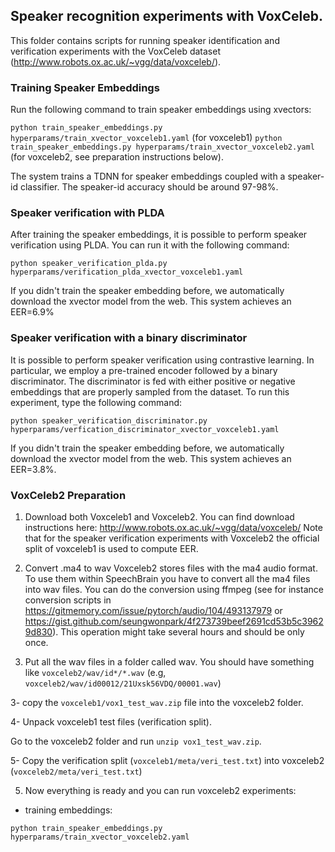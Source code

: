 ## Speaker recognition experiments with VoxCeleb.
This folder contains scripts for running speaker identification and verification experiments with the VoxCeleb dataset (http://www.robots.ox.ac.uk/~vgg/data/voxceleb/).

### Training Speaker Embeddings
Run the following command to train speaker embeddings using xvectors:

`python train_speaker_embeddings.py hyperparams/train_xvector_voxceleb1.yaml` (for voxceleb1)
`python train_speaker_embeddings.py hyperparams/train_xvector_voxceleb2.yaml` (for voxceleb2, see preparation instructions below).

The system trains a TDNN for speaker embeddings coupled with a speaker-id classifier. The speaker-id accuracy should be around 97-98%.

### Speaker verification with PLDA
After training the speaker embeddings, it is possible to perform speaker verification using PLDA.  You can run it with the following command:

`python speaker_verification_plda.py hyperparams/verification_plda_xvector_voxceleb1.yaml`

If you didn't train the speaker embedding before, we automatically download the xvector model from the web.
This system achieves an EER=6.9%

### Speaker verification with a binary discriminator
It is possible to perform speaker verification using contrastive learning.
In particular, we employ a pre-trained encoder followed by a binary discriminator. The discriminator is fed with either positive or negative embeddings that are properly sampled from the dataset.  To run this experiment, type the following command:

`python speaker_verification_discriminator.py hyperparams/verfication_discriminator_xvector_voxceleb1.yaml`

If you didn't train the speaker embedding before, we automatically download the xvector model from the web.
This system achieves an EER=3.8%.

### VoxCeleb2 Preparation

1. Download both Voxceleb1 and Voxceleb2.
You can find download instructions here: http://www.robots.ox.ac.uk/~vgg/data/voxceleb/
Note that for the speaker verification experiments with Voxceleb2 the official split of voxceleb1 is used to compute EER.

2. Convert .ma4 to wav
Voxceleb2 stores files with the ma4 audio format. To use them within SpeechBrain you have to convert all the ma4 files into wav files.
You can do the conversion using ffmpeg (see for instance conversion scripts in https://gitmemory.com/issue/pytorch/audio/104/493137979 or https://gist.github.com/seungwonpark/4f273739beef2691cd53b5c39629d830). This operation might take several hours and should be only once.

2. Put all the wav files in a folder called wav. You should have something like `voxceleb2/wav/id*/*.wav` (e.g, `voxceleb2/wav/id00012/21Uxsk56VDQ/00001.wav`)

3- copy the `voxceleb1/vox1_test_wav.zip` file into the voxceleb2 folder.

4- Unpack voxceleb1 test files (verification split).

Go to the voxceleb2 folder and run `unzip vox1_test_wav.zip`.

5- Copy the verification split (`voxceleb1/meta/veri_test.txt`) into voxceleb2 (`voxceleb2/meta/veri_test.txt`)


5. Now everything is ready and you can run voxceleb2 experiments:
- training embeddings:

`python train_speaker_embeddings.py hyperparams/train_xvector_voxceleb2.yaml`






